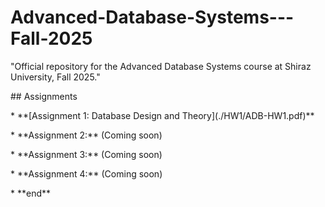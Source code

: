 # Advanced-Database-Systems---Fall-2025

"Official repository for the Advanced Database Systems course at Shiraz University, Fall 2025."



\## Assignments



\* \*\*\[Assignment 1: Database Design and Theory](./HW1/ADB-HW1.pdf)\*\*



\* \*\*Assignment 2:\*\* (Coming soon)

\* \*\*Assignment 3:\*\* (Coming soon)

\* \*\*Assignment 4:\*\* (Coming soon)


\* \*\*end\*\*
